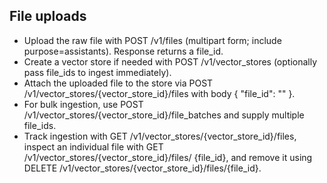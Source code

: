 ## File uploads
 - Upload the raw file with POST /v1/files (multipart form; include purpose=assistants). Response returns a file_id.
  - Create a vector store if needed with POST /v1/vector_stores (optionally pass file_ids to ingest immediately).
  - Attach the uploaded file to the store via POST /v1/vector_stores/{vector_store_id}/files with body { "file_id": "<from upload>" }.
  - For bulk ingestion, use POST /v1/vector_stores/{vector_store_id}/file_batches and supply multiple file_ids.
  - Track ingestion with GET /v1/vector_stores/{vector_store_id}/files, inspect an individual file with GET /v1/vector_stores/{vector_store_id}/files/
    {file_id}, and remove it using DELETE /v1/vector_stores/{vector_store_id}/files/{file_id}.
